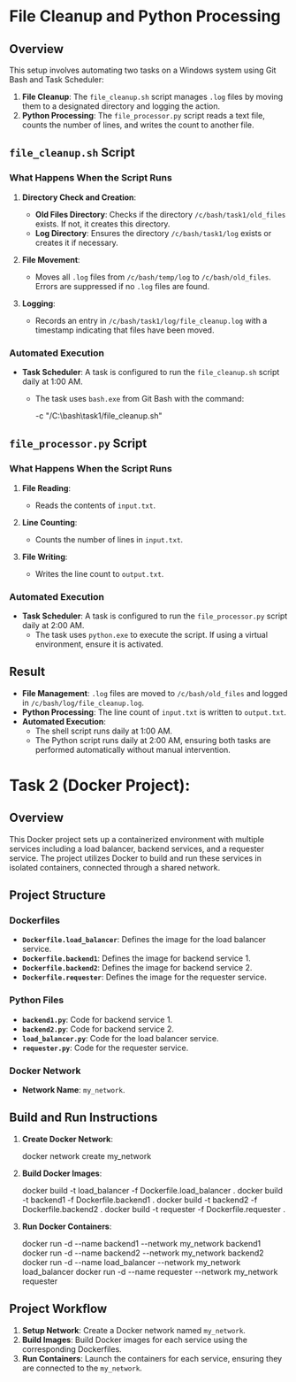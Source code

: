 # File Cleanup and Python Processing

## Overview

This setup involves automating two tasks on a Windows system using Git Bash and Task Scheduler:

1. **File Cleanup**: The `file_cleanup.sh` script manages `.log` files by moving them to a designated directory and logging the action.
2. **Python Processing**: The `file_processor.py` script reads a text file, counts the number of lines, and writes the count to another file.

## `file_cleanup.sh` Script

### What Happens When the Script Runs

1. **Directory Check and Creation**:
   - **Old Files Directory**: Checks if the directory `/c/bash/task1/old_files` exists. If not, it creates this directory.
   - **Log Directory**: Ensures the directory `/c/bash/task1/log` exists or creates it if necessary.

2. **File Movement**:
   - Moves all `.log` files from `/c/bash/temp/log` to `/c/bash/old_files`. Errors are suppressed if no `.log` files are found.

3. **Logging**:
   - Records an entry in `/c/bash/task1/log/file_cleanup.log` with a timestamp indicating that files have been moved.

### Automated Execution

- **Task Scheduler**: A task is configured to run the `file_cleanup.sh` script daily at 1:00 AM.
  - The task uses `bash.exe` from Git Bash with the command:

    -c "/C:\bash\task1/file_cleanup.sh"
    

## `file_processor.py` Script

### What Happens When the Script Runs

1. **File Reading**:
   - Reads the contents of `input.txt`.

2. **Line Counting**:
   - Counts the number of lines in `input.txt`.

3. **File Writing**:
   - Writes the line count to `output.txt`.

### Automated Execution

- **Task Scheduler**: A task is configured to run the `file_processor.py` script daily at 2:00 AM.
  - The task uses `python.exe` to execute the script. If using a virtual environment, ensure it is activated.

## Result

- **File Management**: `.log` files are moved to `/c/bash/old_files` and logged in `/c/bash/log/file_cleanup.log`.
- **Python Processing**: The line count of `input.txt` is written to `output.txt`.
- **Automated Execution**: 
  - The shell script runs daily at 1:00 AM.
  - The Python script runs daily at 2:00 AM, ensuring both tasks are performed automatically without manual intervention.


# Task 2 (Docker Project):

## Overview

This Docker project sets up a containerized environment with multiple services including a load balancer, backend services, and a requester service. The project utilizes Docker to build and run these services in isolated containers, connected through a shared network.

## Project Structure

### Dockerfiles

- **`Dockerfile.load_balancer`**: Defines the image for the load balancer service.
- **`Dockerfile.backend1`**: Defines the image for backend service 1.
- **`Dockerfile.backend2`**: Defines the image for backend service 2.
- **`Dockerfile.requester`**: Defines the image for the requester service.

### Python Files

- **`backend1.py`**: Code for backend service 1.
- **`backend2.py`**: Code for backend service 2.
- **`load_balancer.py`**: Code for the load balancer service.
- **`requester.py`**: Code for the requester service.

### Docker Network

- **Network Name**: `my_network`.

## Build and Run Instructions

1. **Create Docker Network**:
   
    docker network create my_network

2. **Build Docker Images**:

    docker build -t load_balancer -f Dockerfile.load_balancer .
    docker build -t backend1 -f Dockerfile.backend1 .
    docker build -t backend2 -f Dockerfile.backend2 .
    docker build -t requester -f Dockerfile.requester .

3. **Run Docker Containers**:

    docker run -d --name backend1 --network my_network backend1
    docker run -d --name backend2 --network my_network backend2
    docker run -d --name load_balancer --network my_network load_balancer
    docker run -d --name requester --network my_network requester

## Project Workflow

1. **Setup Network**: Create a Docker network named `my_network`.
2. **Build Images**: Build Docker images for each service using the corresponding Dockerfiles.
3. **Run Containers**: Launch the containers for each service, ensuring they are connected to the `my_network`.
